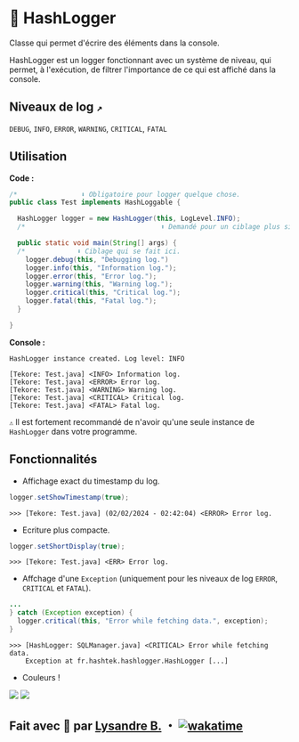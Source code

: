 # 📰 HashLogger

Classe qui permet d'écrire des éléments dans la console.

HashLogger est un logger fonctionnant avec un système de niveau, qui permet, 
à l'exécution, de filtrer l'importance de ce qui est affiché dans la console.

## Niveaux de log `↗️`

`DEBUG`, `INFO`, `ERROR`, `WARNING`, `CRITICAL`, `FATAL`

## Utilisation

**Code :**
```java
/*                ⬇️ Obligatoire pour logger quelque chose.                   */
public class Test implements HashLoggable {

  HashLogger logger = new HashLogger(this, LogLevel.INFO);
  /*                                  ⬆️ Demandé pour un ciblage plus simple. */

  public static void main(String[] args) {
  /*             ⬇️ Ciblage qui se fait ici.                                  */
    logger.debug(this, "Debugging log.")
    logger.info(this, "Information log.");
    logger.error(this, "Error log.");
    logger.warning(this, "Warning log.");
    logger.critical(this, "Critical log.");
    logger.fatal(this, "Fatal log.");
  }

}
```
**Console :**
```plaintext
HashLogger instance created. Log level: INFO

[Tekore: Test.java] <INFO> Information log.
[Tekore: Test.java] <ERROR> Error log.
[Tekore: Test.java] <WARNING> Warning log.
[Tekore: Test.java] <CRITICAL> Critical log.
[Tekore: Test.java] <FATAL> Fatal log.
```
`⚠️` Il est fortement recommandé de n'avoir qu'une seule instance de
`HashLogger` dans votre programme.

## Fonctionnalités

- Affichage exact du timestamp du log.
```java
logger.setShowTimestamp(true);
```
```plaintext
>>> [Tekore: Test.java] (02/02/2024 - 02:42:04) <ERROR> Error log.
```
- Ecriture plus compacte.
```java
logger.setShortDisplay(true);
```
```plaintext
>>> [Tekore: Test.java] <ERR> Error log.
```
- Affchage d'une `Exception`
(uniquement pour les niveaux de log `ERROR`, `CRITICAL` et `FATAL`).
```java
...
} catch (Exception exception) {
  logger.critical(this, "Error while fetching data.", exception);
}
```
```plaintext
>>> [HashLogger: SQLManager.java] <CRITICAL> Error while fetching data.
    Exception at fr.hashtek.hashlogger.HashLogger [...]
```

- Couleurs !

![](https://cdn.discordapp.com/attachments/1201670734095859812/1205493884420100096/image.png?ex=65d892ab&is=65c61dab&hm=1e1aabd11d97d34d2ad2d0ed6e9fe44d25d7dcc1a15d230ba160e353e3eb3dbf&)
![](https://cdn.discordapp.com/attachments/1201670734095859812/1205495547545260042/image.png?ex=65d89437&is=65c61f37&hm=7af97d1e11df338fcb0b40192559ad17ed2d7fda4b26a26bb6587c4e995af6a9&)

## Fait avec 💜 par [Lysandre B.](https://github.com/Shuvlyy) ・ [![wakatime](https://wakatime.com/badge/user/2f50fe6c-0368-4bef-aa01-3a67193b63f8/project/018d6107-5476-45b0-a472-ef196a0f7de6.svg)](https://wakatime.com/badge/user/2f50fe6c-0368-4bef-aa01-3a67193b63f8/project/018d6107-5476-45b0-a472-ef196a0f7de6)